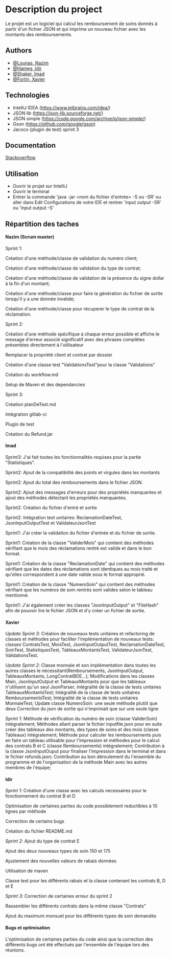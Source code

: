 # Description du project

Le projet est un logiciel qui calcul les remboursement de soins donnés à partir d'un fichier JSON et qui imprime un nouveau fichier avec les montants des remboursements.


## Authors

- [@Lounas, Nazim](https://gitlab.info.uqam.ca/lounas.nazim)
- [@Hameg, Idir](https://gitlab.info.uqam.ca/hameg.idir)
- [@Shaker, Imad](https://gitlab.info.uqam.ca/bouarfa.imad)
- [@Fortin, Xavier](https://gitlab.info.uqam.ca/fortin.xavier)


## Technologies
* IntelliJ IDEA (https://www.jetbrains.com/idea/)
* JSON lib (https://json-lib.sourceforge.net/)
* JSON simple (https://code.google.com/archive/p/json-simple/)
* Gson (https://github.com/google/gson)
* Jacoco (plugin de test) sprint 3


## Documentation

[Stackoverflow](https://stackoverflow.com/)


## Utilisation
* Ouvrir le projet sur IntelliJ
* Ouvrir le terminal 
* Entrer la commande 'java -jar <nom du fichier d'entrée> <choisir un nom pour le fichier de sortie> -S ou -SR' ou aller dans Edit Configurations de votre IDE et rentrer 'input output -SR' ou 'input output -S'


## Répartition des taches
#### Nazim (Scrum master)
Sprint 1:

Création d'une méthode/classe de validation du numéro client;

Création d'une méthode/classe de validation du type de contrat;

Création d'une méthode/classe de validation de la présence du signe dollar à la fin d'un montant;

Création d'une méthode/classe pour faire la génération du fichier de sortie lorsqu'il y a une donnée invalide;

Création d'une méthode/classe pour récuperer le type de contrat de la réclamation.

Sprint 2:

Création d'une méthode spécifique à chaque erreur possible et affiche le message d'erreur associé significatif avec des phrases complètes présentées directement à l'utilisateur

Remplacer la propriété client et contrat par dossier 

Création d'une classe test "ValidationsTest"pour la classe "Validations"

Création du workflow.md

Setup de Maven et des dependancies 

Sprint 3:


Création planDeTest.md

Intégration gitlab-ci 

Plugin de test

Création du Refund.jar

#### Imad
Sprint3: J'ai fait toutes les fonctionnalités requises pour la partie "Statistiques".

Sprint2: Ajout de la compatibilité des points et virgules dans les montants

Sprint2: Ajout du total des remboursements dans le fichier JSON.

Sprint2: Ajout des messages d'erreurs pour des propriétés manquantes et ajout des méthodes détectant les propriétés manquantes.

Sprint2: Création du fichier d'entré et sortie

Sprint2: Intégration test unitaires: ReclamationDateTest, JsonInputOutputTest et ValidateurJsonTest


Sprint1: J'ai créer la validation du fichier d'entrée et du fichier de sortie. 

Sprint1: Création de la classe "ValiderMois" qui contient des méthodes vérifiant que le mois des réclamations rentré est valide et dans le bon format. 

Sprint1: Création de la classe "ReclamationDate" qui contient des méthodes vérifiant que les dates des réclamations sont identiques au mois traité et qu'elles correspondent à une date valide sous le format approprié.

Sprint1: Création de la classe "NumeroSoin" qui contient des méthodes vérifiant que les numéros de soin rentrés sont valides selon le tableau mentionné.

Sprint1: J'ai également créer les classes "JsonInputOutput" et "FileHash" afin de pouvoir lire le fichier JSON et d'y créer un fichier de sortie.


#### Xavier
*Update Sprint 3*:
Création de nouveaux tests unitaires et refactoring de classes et méthodes pour faciliter l'implémentation de nouveaux tests: classes ContratsTest, MoisTest, JsonInputOutputTest, ReclamationDateTest, SoinTest, StatistiquesTest, TableauxMontantsTest, ValidateurJsonTest, ValidationsTest.

*Update Sprint 2*: 
Classe monnaie et son implémentation dans toutes les autres classes le nécessitant(Remboursements, JsonInputOutput, TableauxMontants, LongContratBDE...);
Modifications dans les classes Main, JsonInputOutput et TableauxMontants pour que les tableaux n'utilisent qu'un seul JsonParser;
Intégralité de la classe de tests unitaires TableauxMontantsTest;
Intégralité de la classe de tests unitaires RemboursementsTest;
Intégralité de la classe de tests unitaires MonnaieTest;
Update classe NumeroSoin: une seule méthode plutôt que deux
Correction du json de sortie qui n'imprimait que sur une seule ligne

*Sprint 1*: Méthode de vérification du numéro de soin (classe ValiderSoin) intégralement;
Méthodes allant parser le fichier inputfile.json pour en suite créer des tableaux des montants, des types de soins et des mois (classe Tableaux) intégralement;
Méthode pour calculer les remboursements puis en faire un tableau utilisable pour l'impression et méthodes pour le calcul des contrats B et C (classe Remboursements) intégralement;
Contribution à la classe JsonInputOuput pour finaliser l'impression dans le terminal et dans le fichier refunds.json;
Contribution au bon déroulement du l'ensemble du programme et de l'organisation de la méthode Main avec les autres membres de l'équipe;


#### Idir
*Sprint 1*:
Création d'une classe avec les calculs necessaires pour le fonctionnement du contrat B et D

Optimisation de certaines parties du code possiblement reductibles à 10 lignes par méthode

Correction de certains bugs

Création du fichier README.md

*Sprint 2*:
Ajout du type de contrat E

Ajout des deux nouveaux types de soin 150 et 175

Ajustement des nouvelles valeurs de rabais données

Utilisation de maven

Classe test pour les différents rabais et la classe contenant les contrats B, D et E

*Sprint 3*:
Correction de certaines erreur du sprint 2

Rassembler les différents contrats dans la même classe "Contrats"

Ajout du maximum monsuel pour les différents types de soin demandés


#### Bugs et optimisation
L'optimisation de certaines parties du code ainsi que la correction des différents bugs ont été effectués par l'ensemble de l'équipe lors des réunions.
